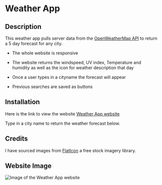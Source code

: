 # Weather App

## Description

This weather app pulls server data from the [OpenWeatherMap API](https://openweathermap.org/) to return a 5 day forecast for any city.

* The whole website is responsive

* The website returns the windspeed, UV index, Temperature and humidity as well as the icon for weather description that day

* Once a user types in a cityname the forecast will appear

* Previous searches are saved as buttons

## Installation

Here is the link to view the website
[Weather App website](https://adrian-szonyi.github.io/WeatherApp/index.html)

Type in a city name to return the weather forecast below.

## Credits

I have sourced images from [FlatIcon](https://www.flaticon.com/) a free stock imagery library. 

## Website Image

![Image of the Weather App website](https://github.com/Adrian-szonyi/WeatherApp/blob/main/Assets/unnamed%20(1).png?raw=true)

